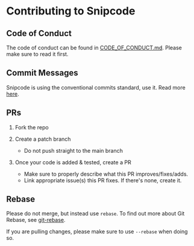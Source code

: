 # Contributing to Snipcode

## Code of Conduct

The code of conduct can be found in [CODE_OF_CONDUCT.md](CODE_OF_CONDUCT.md). Please make sure to read it first.

## Commit Messages

Snipcode is using the conventional commits standard, use it. Read more [here](https://www.conventionalcommits.org/en/v1.0.0/).

## PRs

1. Fork the repo
2. Create a patch branch

   - Do not push straight to the main branch

3. Once your code is added & tested, create a PR

   - Make sure to properly describe what this PR improves/fixes/adds.
   - Link appropriate issue(s) this PR fixes. If there's none, create it.

## Rebase

Please do not merge, but instead use `rebase`. To find out more about Git Rebase, see [git-rebase](https://git-scm.com/docs/git-rebase).

If you are pulling changes, please make sure to use `--rebase` when doing so.
